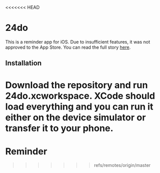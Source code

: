 <<<<<<< HEAD
# 24do

This is a reminder app for iOS. Due to insufficient features, it was not approved to the App Store. You can read the full story [here](https://medium.com/@kenzonawa/my-first-app-didnt-make-it-to-the-app-store-600820cf66a5).

## Installation

Download the repository and run 24do.xcworkspace. XCode should load everything and you can run it either on the device simulator or transfer it to your phone. 
=======
# Reminder
>>>>>>> refs/remotes/origin/master
